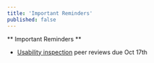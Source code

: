 ```yaml
---
title: 'Important Reminders'
published: false
---
```


** Important Reminders **  
* [Usability inspection](https://canvas.sfu.ca/courses/36662/assignments/267545) peer reviews due Oct 17th

